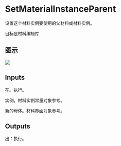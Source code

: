 # SetMaterialInstanceParent

设置这个材料实例要使用的父材料或材料实例。

目标是材料编辑库

## 图示

![]($-20221218-19465300.png)

## Inputs

在。执行。

实例。材料实例常量对象参考。

新的母体。材料界面对象参考。  

## Outputs

出：执行。
